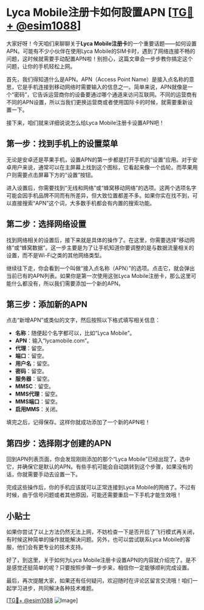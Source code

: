 # Lyca Mobile注册卡如何設置APN [[TG💪+ @esim1088](https://t.me/s/esim1088)]

大家好呀！今天咱们来聊聊关于**Lyca Mobile注册卡**的一个重要话题——如何设置APN。可能有不少小伙伴在使用Lyca Mobile的SIM卡时，遇到了网络连接不畅的问题，这时候就需要手动配置APN啦！别担心，这篇文章会一步步教你搞定这个问题，让你的手机轻松上网。

首先，我们得知道什么是APN。APN（Access Point Name）是接入点名称的意思，它是手机连接到移动网络时需要输入的信息之一。简单来说，APN就像是一个“密码”，它告诉运营商你的设备要通过哪个通道来访问互联网。不同的运营商有不同的APN设置，所以当我们更换运营商或者使用国际卡的时候，就需要重新设置一下。

接下来，咱们就来详细说说怎么给Lyca Mobile注册卡设置APN吧！

## 第一步：找到手机上的设置菜单

无论是安卓还是苹果手机，设置APN的第一步都是打开手机的“设置”应用。对于安卓用户来说，通常可以在主屏幕上找到这个图标，它看起来像一个齿轮。而苹果用户则需要点击屏幕下方的“设置”按钮。

进入设置后，你需要找到“无线和网络”或“蜂窝移动网络”的选项。这两个选项名字可能会因手机品牌不同而有所差异，但大致位置都差不多。如果你实在找不到，可以直接搜索“APN”这个词，大多数手机都会有内置的搜索功能。

## 第二步：选择网络设置

找到网络相关的设置后，接下来就是具体的操作了。在这里，你需要选择“移动网络”或“蜂窝数据”。这一步主要是为了让手机知道你要调整的是与数据流量相关的设置，而不是Wi-Fi之类的其他网络类型。

继续往下走，你会看到一个叫做“接入点名称（APN）”的选项。点击它，就会弹出当前已有的APN列表。如果你是第一次使用这张Lyca Mobile注册卡，那么这里可能什么都没有，所以我们需要添加一个新的APN。

## 第三步：添加新的APN

点击“新增APN”或类似的文字，然后按照以下格式填写相关信息：

- **名称**：随便起个名字都可以，比如“Lyca Mobile”。
- **APN**：输入“lycamobile.com”。
- **代理**：留空。
- **端口**：留空。
- **用户名**：留空。
- **密码**：留空。
- **服务器**：留空。
- **MMSC**：留空。
- **MMS代理**：留空。
- **MMS端口**：留空。
- **启用MMS**：关闭。

填完之后，记得保存。这样你就成功添加了一个新的APN啦！

## 第四步：选择刚才创建的APN

回到APN列表页面，你会发现刚刚添加的那个“Lyca Mobile”已经出现了。选中它，并确保它是默认的APN。有些手机可能会自动跳转到这个步骤，如果没有的话，你就需要手动去设置一下。

完成这些操作后，你的手机应该就可以正常连接到Lyca Mobile的网络了。不过有时候，由于信号问题或者其他原因，可能还需要重启一下手机才能生效哦！

## 小贴士

如果你尝试了以上方法仍然无法上网，不妨检查一下是否开启了飞行模式再关闭，有时候这种简单的操作就能解决问题。另外，也可以尝试联系Lyca Mobile的客服，他们会有更专业的技术支持。

好了，到这里，关于如何为Lyca Mobile注册卡设置APN的内容就介绍完了。是不是感觉还挺简单的呢？只要按照步骤一步步来，相信你一定能够顺利完成设置。

最后，再次提醒大家，如果还有任何疑问，欢迎随时在评论区留言交流哦！咱们一起学习进步，共同解决各种技术难题。

[[TG💪+ @esim1088](https://t.me/s/esim1088) ![Image](https://i.postimg.cc/4NQfJmqS/Snipaste-2025-05-13-00-14-12.png)]
